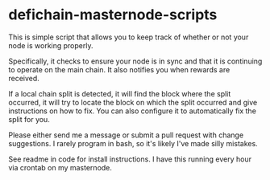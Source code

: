 # defichain-masternode-scripts

This is simple script that allows you to keep track of whether or not your node is working properly.

Specifically, it checks to ensure your node is in sync and that it is continuing to operate on the main chain.  It also notifies you when rewards are received.

If a local chain split is detected, it will find the block where the split occurred, it will try to locate the block on which the split occurred and give instructions on how to fix.  You can also configure it to automatically fix the split for you.

Please either send me a message or submit a pull request with change suggestions.  I rarely program in bash, so it's likely I've made silly mistakes.

See readme in code for install instructions.  I have this running every hour via crontab on my masternode.
